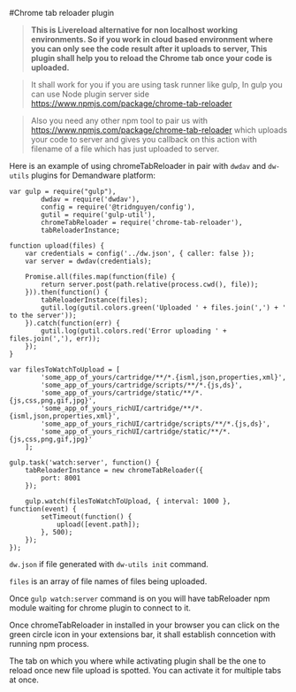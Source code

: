 #Chrome tab reloader plugin
>**This is Livereload alternative for non localhost working environments. 
So if you work in cloud based environment where you can only see the code result after it uploads to server,
This plugin shall help you to reload the Chrome tab once your code is uploaded.**

>It shall work for you if you are using task runner like gulp,
In gulp you can use Node plugin server side https://www.npmjs.com/package/chrome-tab-reloader

>Also you need any other npm tool to pair us with https://www.npmjs.com/package/chrome-tab-reloader which uploads your code to server and gives you callback on this action with filename of a file which has just uploaded to server.

Here is an example of using chromeTabReloader in pair with `dwdav` and `dw-utils` plugins for Demandware platform:

```
var gulp = require("gulp"),
        dwdav = require('dwdav'),
        config = require('@tridnguyen/config'),
        gutil = require('gulp-util'),
        chromeTabReloader = require('chrome-tab-reloader'),
        tabReloaderInstance;

function upload(files) {
    var credentials = config('../dw.json', { caller: false });
    var server = dwdav(credentials);

    Promise.all(files.map(function(file) {
        return server.post(path.relative(process.cwd(), file));
    })).then(function() {
        tabReloaderInstance(files);
        gutil.log(gutil.colors.green('Uploaded ' + files.join(',') + ' to the server'));
    }).catch(function(err) {
        gutil.log(gutil.colors.red('Error uploading ' + files.join(','), err));
    });
}

var filesToWatchToUpload = [
        'some_app_of_yours/cartridge/**/*.{isml,json,properties,xml}',
        'some_app_of_yours/cartridge/scripts/**/*.{js,ds}',
        'some_app_of_yours/cartridge/static/**/*.{js,css,png,gif,jpg}',
        'some_app_of_yours_richUI/cartridge/**/*.{isml,json,properties,xml}',
        'some_app_of_yours_richUI/cartridge/scripts/**/*.{js,ds}',
        'some_app_of_yours_richUI/cartridge/static/**/*.{js,css,png,gif,jpg}'
    ];

gulp.task('watch:server', function() {
    tabReloaderInstance = new chromeTabReloader({
        port: 8001
    });

    gulp.watch(filesToWatchToUpload, { interval: 1000 }, function(event) {
        setTimeout(function() {
            upload([event.path]);
        }, 500);
    });
});
```

```dw.json``` if file generated with ```dw-utils init``` command.

```files``` is an array of file names of files being uploaded.

Once ```gulp watch:server``` command is on you will have tabReloader npm module waiting for chrome plugin to connect to it.

Once chromeTabReloader in installed in your browser you can click on the green circle icon in your extensions bar, it shall establish conncetion with running npm process.

The tab on which you where while activating plugin shall be the one to reload once new file upload is spotted. You can activate it for multiple tabs at once.



